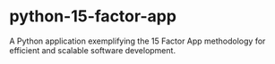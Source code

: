 # python-15-factor-app
A Python application exemplifying the 15 Factor App methodology for efficient and scalable software development.
